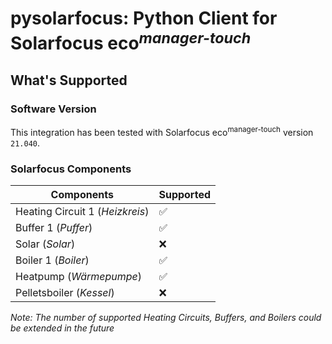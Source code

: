 # pysolarfocus: Python Client for Solarfocus eco<sup>_manager-touch_</sup>

## What's Supported 

### Software Version

This integration has been tested with Solarfocus eco<sup>manager-touch</sup> version `21.040`.

### Solarfocus Components

| Components | Supported |
|---|---|
| Heating Circuit 1 (_Heizkreis_)| :white_check_mark: |
| Buffer 1 (_Puffer_) | :white_check_mark: |
| Solar (_Solar_)| :x:|
| Boiler 1 (_Boiler_) | :white_check_mark: |
| Heatpump (_Wärmepumpe_) | :white_check_mark: |
| Pelletsboiler (_Kessel_) | :x: | 

_Note: The number of supported Heating Circuits, Buffers, and Boilers could be extended in the future_
